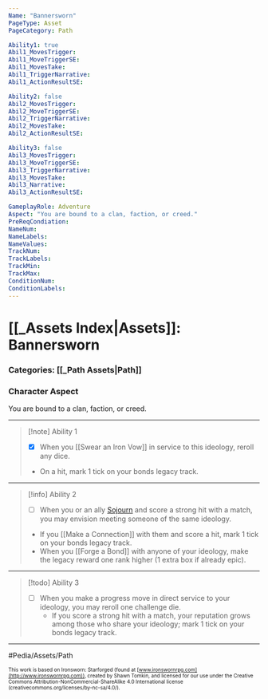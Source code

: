 ```yaml
---
Name: "Bannersworn"
PageType: Asset
PageCategory: Path

Ability1: true
Abil1_MovesTrigger:
Abil1_MoveTriggerSE:
Abil1_MovesTake:
Abil1_TriggerNarrative:
Abil1_ActionResultSE:

Ability2: false
Abil2_MovesTrigger:
Abil2_MoveTriggerSE:
Abil2_TriggerNarrative:
Abil2_MovesTake:
Abil2_ActionResultSE:

Ability3: false
Abil3_MovesTrigger:
Abil3_MoveTriggerSE:
Abil3_TriggerNarrative:
Abil3_MovesTake:
Abil3_Narrative:
Abil3_ActionResultSE:

GameplayRole: Adventure
Aspect: "You are bound to a clan, faction, or creed."
PreReqCondiation: 
NameNum:
NameLabels:
NameValues:
TrackNum:
TrackLabels:
TrackMin:
TrackMax:
ConditionNum:
ConditionLabels:
---
```

# [[_Assets Index|Assets]]: Bannersworn
### Categories: [[_Path Assets|Path]]
### Character Aspect
You are bound to a clan, faction, or creed.
___
> [!note] Ability 1
> - [x] When you [[Swear an Iron Vow]] in service to this ideology, reroll any dice. 
> - On a hit, mark 1 tick on your bonds legacy track.
___
> [!info] Ability 2
> - [ ] When you or an ally [Sojourn](z_Obsi-Forge-Apedia/Moves/Recover/Sojourn.md) and score a strong hit with a match, you may envision meeting someone of the same ideology. 
> - If you [[Make a Connection]] with them and score a hit, mark 1 tick on your bonds legacy track. 
> - When you [[Forge a Bond]] with anyone of your ideology, make the legacy reward one rank higher (1 extra box if already epic).
___
> [!todo] Ability 3
> - [ ] When you make a progress move in direct service to your ideology, you may reroll one challenge die. 
> 	- If you score a strong hit with a match, your reputation grows among those who share your ideology; mark 1 tick on your bonds legacy track.
___

#Pedia/Assets/Path 

<font size=-2>This work is based on Ironsworn: Starforged (found at [www.ironswornrpg.com](http://www.ironswornrpg.com)), created by Shawn Tomkin, and licensed for our use under the Creative Commons Attribution-NonCommercial-ShareAlike 4.0 International license  (creativecommons.org/licenses/by-nc-sa/4.0/).</font>